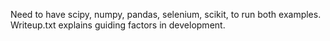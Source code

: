 Need to have scipy, numpy, pandas, selenium, scikit, to run both examples. Writeup.txt explains guiding factors in development. 
